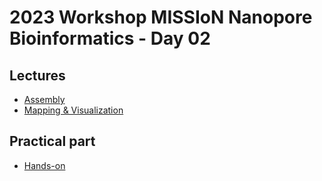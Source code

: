 # 2023 Workshop MISSIoN Nanopore Bioinformatics - Day 02

## Lectures

* [Assembly](assembly.md)
* [Mapping & Visualization](mapping.md)

## Practical part

* [Hands-on](hands-on.md)